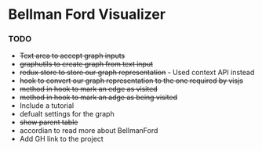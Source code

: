 # Bellman Ford Visualizer


### TODO

- ~~Text area to accept graph inputs~~
- ~~graphutils to create graph from text input~~
- ~~redux store to store our graph representation~~ - Used context API instead
- ~~hook to convert our graph representation to the one required by visjs~~
- ~~method in hook to mark an edge as visited~~
- ~~method in hook to mark an adge as being visited~~
- Include a tutorial
- defualt settings for the graph
- ~~show parent table~~
- accordian to read more about BellmanFord
- Add GH link to the project